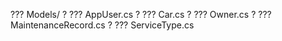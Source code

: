 ??? Models/
?   ??? AppUser.cs
?   ??? Car.cs
?   ??? Owner.cs
?   ??? MaintenanceRecord.cs
?   ??? ServiceType.cs